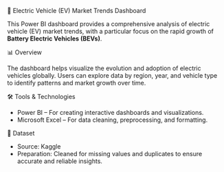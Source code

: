 🔋 Electric Vehicle (EV) Market Trends Dashboard

This Power BI dashboard provides a comprehensive analysis of electric vehicle (EV) market trends, with a particular focus on the rapid growth of **Battery Electric Vehicles (BEVs)**.

📊 Overview

The dashboard helps visualize the evolution and adoption of electric vehicles globally. Users can explore data by region, year, and vehicle type to identify patterns and market growth over time.

🛠 Tools & Technologies

- Power BI – For creating interactive dashboards and visualizations.
- Microsoft Excel – For data cleaning, preprocessing, and formatting.

📂 Dataset

- Source: Kaggle
- Preparation: Cleaned for missing values and duplicates to ensure accurate and reliable insights.
